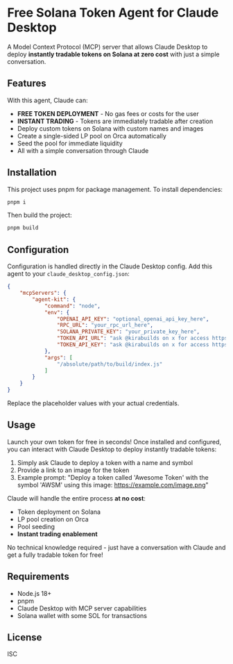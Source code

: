 # Free Solana Token Agent for Claude Desktop

A Model Context Protocol (MCP) server that allows Claude Desktop to deploy **instantly tradable tokens on Solana at zero cost** with just a simple conversation.

## Features

With this agent, Claude can:
- **FREE TOKEN DEPLOYMENT** - No gas fees or costs for the user
- **INSTANT TRADING** - Tokens are immediately tradable after creation
- Deploy custom tokens on Solana with custom names and images
- Create a single-sided LP pool on Orca automatically
- Seed the pool for immediate liquidity
- All with a simple conversation through Claude

## Installation

This project uses pnpm for package management. To install dependencies:

```bash
pnpm i
```

Then build the project:

```bash
pnpm build
```

## Configuration

Configuration is handled directly in the Claude Desktop config. Add this agent to your `claude_desktop_config.json`:

```json
{
    "mcpServers": {
        "agent-kit": {
            "command": "node",
            "env": {
                "OPENAI_API_KEY": "optional_openai_api_key_here",
                "RPC_URL": "your_rpc_url_here",
                "SOLANA_PRIVATE_KEY": "your_private_key_here",
                "TOKEN_API_URL": "ask @kirabuilds on x for access https://x.com/kirabuilds",
                "TOKEN_API_KEY": "ask @kirabuilds on x for access https://x.com/kirabuilds"
            },
            "args": [
                "/absolute/path/to/build/index.js"
            ]
        }
    }
}
```

Replace the placeholder values with your actual credentials.

## Usage

Launch your own token for free in seconds! Once installed and configured, you can interact with Claude Desktop to deploy instantly tradable tokens:

1. Simply ask Claude to deploy a token with a name and symbol
2. Provide a link to an image for the token
3. Example prompt: "Deploy a token called 'Awesome Token' with the symbol 'AWSM' using this image: https://example.com/image.png"

Claude will handle the entire process **at no cost**:
- Token deployment on Solana
- LP pool creation on Orca
- Pool seeding
- **Instant trading enablement**

No technical knowledge required - just have a conversation with Claude and get a fully tradable token for free!

## Requirements

- Node.js 18+
- pnpm
- Claude Desktop with MCP server capabilities
- Solana wallet with some SOL for transactions

## License

ISC
